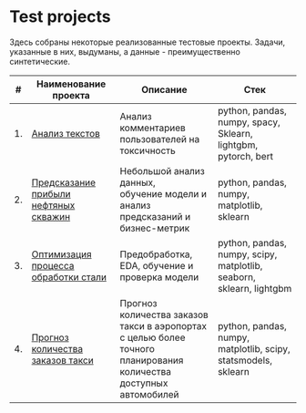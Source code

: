 # Test projects

Здесь собраны некоторые реализованные тестовые проекты. Задачи, указанные в них, выдуманы, а данные - преимущественно синтетические.

| #    | Наименование проекта                | Описание                                                     | Стек                                                         |
| ---- | ------------------------------------------------------------ | ------------------------------------------------------------ | ------------------------------------------------------------ |
| 1.   | [Анализ текстов](https://github.com/ekkv/test-projects/blob/master/nlp_with_bert.ipynb) | Анализ комментариев пользователей на токсичность             | python, pandas, numpy, spacy, Sklearn, lightgbm, pytorch, bert |
| 2.   | [Предсказание прибыли нефтяных скважин](https://github.com/ekkv/test-projects/blob/master/oil_well_location.ipynb) | Небольшой анализ данных, <br/> обучение модели и анализ <br/> предсказаний и бизнес-метрик | python, pandas, numpy, matplotlib, sklearn |
| 3.   | [Оптимизация процесса обработки стали](https://github.com/ekkv/test-projects/blob/master/steel.ipynb) | Предобработка, EDA, обучение и проверка модели  | python, pandas, numpy, scipy, matplotlib, seaborn, sklearn, lightgbm |
| 4.   | [Прогноз количества заказов такси](https://github.com/ekkv/test-projects/blob/master/taxi.ipynb) | Прогноз количества заказов такси в аэропортах <br/>с целью более точного планирования количества доступных <br/>автомобилей | python, pandas, numpy, matplotlib, scipy, statsmodels, sklearn |
